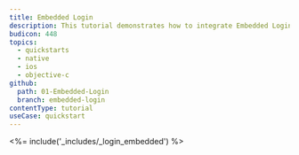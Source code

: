 ```yaml
---
title: Embedded Login
description: This tutorial demonstrates how to integrate Embedded Login in your iOS Objective-C project in order to present a login widget.
budicon: 448
topics:
  - quickstarts
  - native
  - ios
  - objective-c
github:
  path: 01-Embedded-Login
  branch: embedded-login
contentType: tutorial
useCase: quickstart
---
```


<%= include('_includes/_login_embedded') %>

